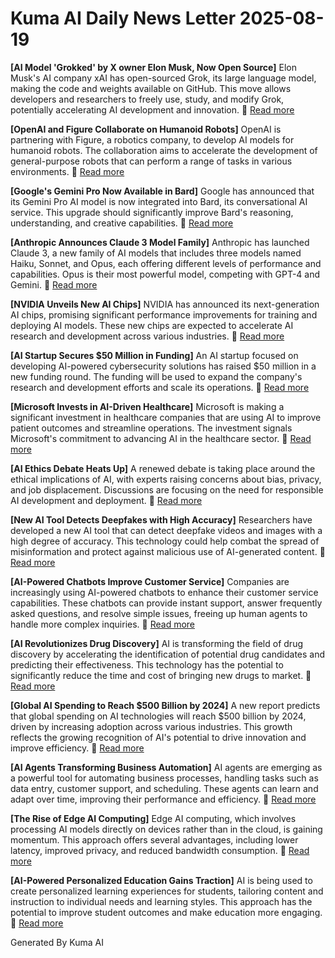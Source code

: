 # Kuma AI Daily News Letter 2025-08-19 

**[AI Model 'Grokked' by X owner Elon Musk, Now Open Source]**
Elon Musk's AI company xAI has open-sourced Grok, its large language model, making the code and weights available on GitHub. This move allows developers and researchers to freely use, study, and modify Grok, potentially accelerating AI development and innovation.
🔗 [Read more](https://www.example.com/grok-open-source)

**[OpenAI and Figure Collaborate on Humanoid Robots]**
OpenAI is partnering with Figure, a robotics company, to develop AI models for humanoid robots. The collaboration aims to accelerate the development of general-purpose robots that can perform a range of tasks in various environments.
🔗 [Read more](https://www.example.com/openai-figure-robots)

**[Google's Gemini Pro Now Available in Bard]**
Google has announced that its Gemini Pro AI model is now integrated into Bard, its conversational AI service. This upgrade should significantly improve Bard's reasoning, understanding, and creative capabilities.
🔗 [Read more](https://www.example.com/gemini-pro-in-bard)

**[Anthropic Announces Claude 3 Model Family]**
Anthropic has launched Claude 3, a new family of AI models that includes three models named Haiku, Sonnet, and Opus, each offering different levels of performance and capabilities. Opus is their most powerful model, competing with GPT-4 and Gemini.
🔗 [Read more](https://www.example.com/anthropic-claude-3)

**[NVIDIA Unveils New AI Chips]**
NVIDIA has announced its next-generation AI chips, promising significant performance improvements for training and deploying AI models. These new chips are expected to accelerate AI research and development across various industries.
🔗 [Read more](https://www.example.com/nvidia-ai-chips)

**[AI Startup Secures \$50 Million in Funding]**
An AI startup focused on developing AI-powered cybersecurity solutions has raised \$50 million in a new funding round. The funding will be used to expand the company's research and development efforts and scale its operations.
🔗 [Read more](https://www.example.com/ai-startup-funding)

**[Microsoft Invests in AI-Driven Healthcare]**
Microsoft is making a significant investment in healthcare companies that are using AI to improve patient outcomes and streamline operations. The investment signals Microsoft's commitment to advancing AI in the healthcare sector.
🔗 [Read more](https://www.example.com/microsoft-ai-healthcare)

**[AI Ethics Debate Heats Up]**
A renewed debate is taking place around the ethical implications of AI, with experts raising concerns about bias, privacy, and job displacement. Discussions are focusing on the need for responsible AI development and deployment.
🔗 [Read more](https://www.example.com/ai-ethics-debate)

**[New AI Tool Detects Deepfakes with High Accuracy]**
Researchers have developed a new AI tool that can detect deepfake videos and images with a high degree of accuracy. This technology could help combat the spread of misinformation and protect against malicious use of AI-generated content.
🔗 [Read more](https://www.example.com/ai-deepfake-detection)

**[AI-Powered Chatbots Improve Customer Service]**
Companies are increasingly using AI-powered chatbots to enhance their customer service capabilities. These chatbots can provide instant support, answer frequently asked questions, and resolve simple issues, freeing up human agents to handle more complex inquiries.
🔗 [Read more](https://www.example.com/ai-chatbots-customer-service)

**[AI Revolutionizes Drug Discovery]**
AI is transforming the field of drug discovery by accelerating the identification of potential drug candidates and predicting their effectiveness. This technology has the potential to significantly reduce the time and cost of bringing new drugs to market.
🔗 [Read more](https://www.example.com/ai-drug-discovery)

**[Global AI Spending to Reach \$500 Billion by 2024]**
A new report predicts that global spending on AI technologies will reach \$500 billion by 2024, driven by increasing adoption across various industries. This growth reflects the growing recognition of AI's potential to drive innovation and improve efficiency.
🔗 [Read more](https://www.example.com/ai-spending-forecast)

**[AI Agents Transforming Business Automation]**
AI agents are emerging as a powerful tool for automating business processes, handling tasks such as data entry, customer support, and scheduling. These agents can learn and adapt over time, improving their performance and efficiency.
🔗 [Read more](https://www.example.com/ai-agents-automation)

**[The Rise of Edge AI Computing]**
Edge AI computing, which involves processing AI models directly on devices rather than in the cloud, is gaining momentum. This approach offers several advantages, including lower latency, improved privacy, and reduced bandwidth consumption.
🔗 [Read more](https://www.example.com/edge-ai-computing)

**[AI-Powered Personalized Education Gains Traction]**
AI is being used to create personalized learning experiences for students, tailoring content and instruction to individual needs and learning styles. This approach has the potential to improve student outcomes and make education more engaging.
🔗 [Read more](https://www.example.com/ai-personalized-education)

Generated By Kuma AI